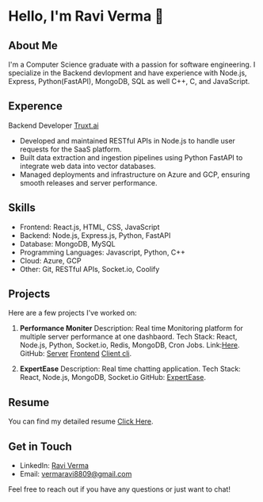 # Hello, I'm Ravi Verma 👋

## About Me
I'm a Computer Science graduate with a passion for software engineering. I specialize in the Backend devlopment and have experience with Node.js, Express, Python(FastAPI), MongoDB, SQL as well C++, C, and JavaScript.
## Experence 
Backend Developer [Truxt.ai](https://truxt.ai/)
- Developed and maintained RESTful APIs in Node.js to handle user requests for the SaaS platform.
- Built data extraction and ingestion pipelines using Python FastAPI to integrate web data into vector databases.
- Managed deployments and infrastructure on Azure and GCP, ensuring smooth releases and server performance.
## Skills
- Frontend: React.js, HTML, CSS, JavaScript
- Backend: Node.js, Express.js, Python, FastAPI
- Database: MongoDB, MySQL
- Programming Languages: Javascript, Python, C++
- Cloud: Azure, GCP
- Other: Git, RESTful APIs, Socket.io, Coolify
  

## Projects
Here are a few projects I've worked on:
1. **Performance Moniter**
   Description: Real time Monitoring platform for multiple server performance at one dashbaord.
   Tech Stack: React, Node.js, Python, Socket.io, Redis, MongoDB, Cron Jobs.
   Link:[Here](https://pmfrontend.netlify.app/login).
   GitHub: [Server](https://github.com/Mickyverma24/performance-hub-server) [Frontend](https://github.com/Mickyverma24/pm-frontend) [Client cli](https://github.com/Mickyverma24/client-cli).

3. **ExpertEase**
   Description: Real time chatting application.
   Tech Stack: React, Node.js, MongoDB, Socket.io
   GitHub: [ExpertEase](https://github.com/Mickyverma24/ExpertEase).



## Resume
You can find my detailed resume [Click Here](https://drive.google.com/file/d/1fUk-QK1UYQg297h69nK-FAsiopONKPDf/view?usp=sharing).

## Get in Touch
- LinkedIn: [Ravi Verma](https://www.linkedin.com/in/ravi-verma-a1a643247/)
- Email: vermaravi8809@gmail.com

Feel free to reach out if you have any questions or just want to chat!

<!---
Mickyverma24/Mickyverma24 is a ✨ special ✨ repository because its `README.md` (this file) appears on your GitHub profile.
You can click the Preview link to take a look at your changes.
--->
